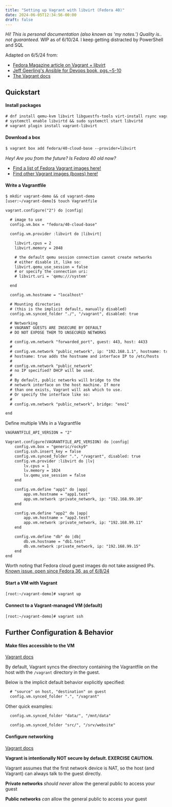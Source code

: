 ```yaml
---
title: "Setting up Vagrant with libvirt (Fedora 40)"
date: 2024-06-05T12:34:56-00:00
draft: false
---
```


*Hi! This is personal documentation (also known as 'my notes.') Quality is.. not guaranteed.*
WIP as of 6/10/24. I keep getting distracted by PowerShell and SQL

Adapted on 6/5/24 from:
- [Fedora Magazine article on Vagrant + libvirt](https://fedoramagazine.org/vagrant-qemukvm-fedora-devops-sysadmin/)
- [Jeff Geerling's Ansible for Devops book, pgs.~5-10](https://leanpub.com/ansible-for-devops/c/CTVMPCbEeXd3)
- [The Vagrant docs](https://developer.hashicorp.com/vagrant/docs)


## Quickstart

#### Install packages
```txt
# dnf install qemu-kvm libvirt libguestfs-tools virt-install rsync vagrant
# systemctl enable libvirtd && sudo systemctl start libvirtd
# vagrant plugin install vagrant-libvirt
```

#### Download a box
```txt
$ vagrant box add fedora/40-cloud-base --provider=libvirt
```

*Hey! Are you from the future? Is Fedora 40 old now?*

- [Find a list of Fedora Vagrant images here!](https://app.vagrantup.com/fedora) 
- [Find other Vagrant images (boxes) here!](https://app.vagrantup.com/boxes/search)

#### Write a Vagrantfile

```txt
$ mkdir vagrant-demo && cd vagrant-demo
[user:~/vagrant-demo]$ touch Vagrantfile
```
```txt
vagrant.configure("2") do |config|
  
  # image to use
  config.vm.box = "fedora/40-cloud-base"

  config.vm.provider :libvirt do |libvirt|

    libvirt.cpus = 2
    libvirt.memory = 2048

    # the default qemu session connection cannot create networks
    # either disable it, like so:
    libvirt.qemu_use_session = false
    # or specify the connection uri:
    # libvirt.uri = 'qemu:///system'

  end

  config.vm.hostname = "localhost"

  # Mounting directories
  # (this is the implicit default, manually disabled)
  config.vm.synced_folder "./", "/vagrant", disabled: true

  # Networking
  # VAGRANT GUESTS ARE INSECURE BY DEFAULT
  # DO NOT EXPOSE THEM TO UNSECURED NETWORKS

  # config.vm.network "forwarded_port", guest: 443, host: 4433
  #
  # config.vm.network "public_network", ip: "192.168.1.1", hostname: true
  # hostname: true adds the hostname and interface IP to /etc/hosts
  #
  # config.vm.network "public_network"
  # no IP specified? DHCP will be used.
  #
  # By default, public networks will bridge to the
  # network interface on the host machine. If more
  # than one exists, Vagrant will ask which to use.
  # Or specify the interface like so:
  #
  # config.vm.network "public_network", bridge: "eno1"

end
```

Define multiple VMs in a Vagrantfile

```txt
VAGRANTFILE_API_VERSION = "2"

Vagrant.configure(VAGRANTFILE_API_VERSION) do |config|
    config.vm.box = "generic/rocky9"
    config.ssh.insert_key = false
    config.vm.synced_folder ".", "/vagrant", disabled: true
    config.vm.provider :libvirt do |lv|
        lv.cpus = 1
        lv.memory = 1024
        lv.qemu_use_session = false
    end

    config.vm.define "app1" do |app|
        app.vm.hostname = "app1.test"
        app.vm.network :private_network, ip: "192.168.99.10"
    end

    config.vm.define "app2" do |app|
        app.vm.hostname = "app2.test"
        app.vm.network :private_network, ip: "192.168.99.11"
    end

    config.vm.define "db" do |db|
        db.vm.hostname = "db1.test"
        db.vm.network :private_network, ip: "192.168.99.15"
    end
end
```

Worth noting that Fedora cloud guest images do not take assigned IPs. [Known issue, open since Fedora 36, as of 6/8/24](https://github.com/hashicorp/vagrant/issues/12762)

#### Start a VM with Vagrant

```txt
[root:~/vagrant-demo]# vagrant up
```

#### Connect to a Vagrant-managed VM (default)

```txt
[root:~/vagrant-demo]# vagrant ssh
```

## Further Configuration & Behavior

#### Make files accessible to the VM

[Vagrant docs](https://developer.hashicorp.com/vagrant/docs/synced-folders/basic_usage)

By default, Vagrant syncs the directory containing the Vagrantfile on the host with the `/vagrant` directory in the guest.

Below is the implicit default behavior explicitly specified:
```txt
  # "source" on host, "destination" on guest
  config.vm.synced_folder ".", "/vagrant"
```

Other quick examples:
```txt
  config.vm.synced_folder "data/", "/mnt/data"
```
```txt
  config.vm.synced_folder "src/", "/srv/website"
```

#### Configure networking

[Vagrant docs](https://developer.hashicorp.com/vagrant/docs/networking)

**Vagrant is intentionally NOT secure by default. EXERCISE CAUTION.**

Vagrant assumes that the first network device is NAT, so the host (and Vagrant) can always talk to the guest directly.

**Private networks** *should never* allow the general public to access your guest

**Public networks** *can* allow the general public to access your guest

